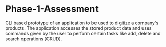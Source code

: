 # Phase-1-Assessment
CLI based prototype of an application to be used to digitize a company's products.
The application accesses the stored product data and uses commands given by the user to perform certain tasks like add, delete and search operations (CRUD).
